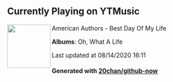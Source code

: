 ## Currently Playing on YTMusic

[<img align="left" width="100" src="https://lh3.googleusercontent.com/-PeaX4afQwY5AjELhwSe_DPTNCb7p7gqQme5_zFVbcVJRWODzgpCutF7o9_dzdPlyPzt06yn1z9UoNHCmA">](https://music.youtube.com/channel/UCn27y010kAJSwpKKBhTwUuA)

American Authors - Best Day Of My Life

**Albums**: Oh, What A Life

Last updated at 08/14/2020 16:11

#### Generated with [20chan/github-now](https://github.com/20chan/github-now)


<!--
**20chan/20chan** is a ✨ _special_ ✨ repository because its `README.md` (this file) appears on your GitHub profile.

Here are some ideas to get you started:

- 🔭 I’m currently working on ...
- 🌱 I’m currently learning ...
- 👯 I’m looking to collaborate on ...
- 🤔 I’m looking for help with ...
- 💬 Ask me about ...
- 📫 How to reach me: ...
- 😄 Pronouns: ...
- ⚡ Fun fact: ...
-->

